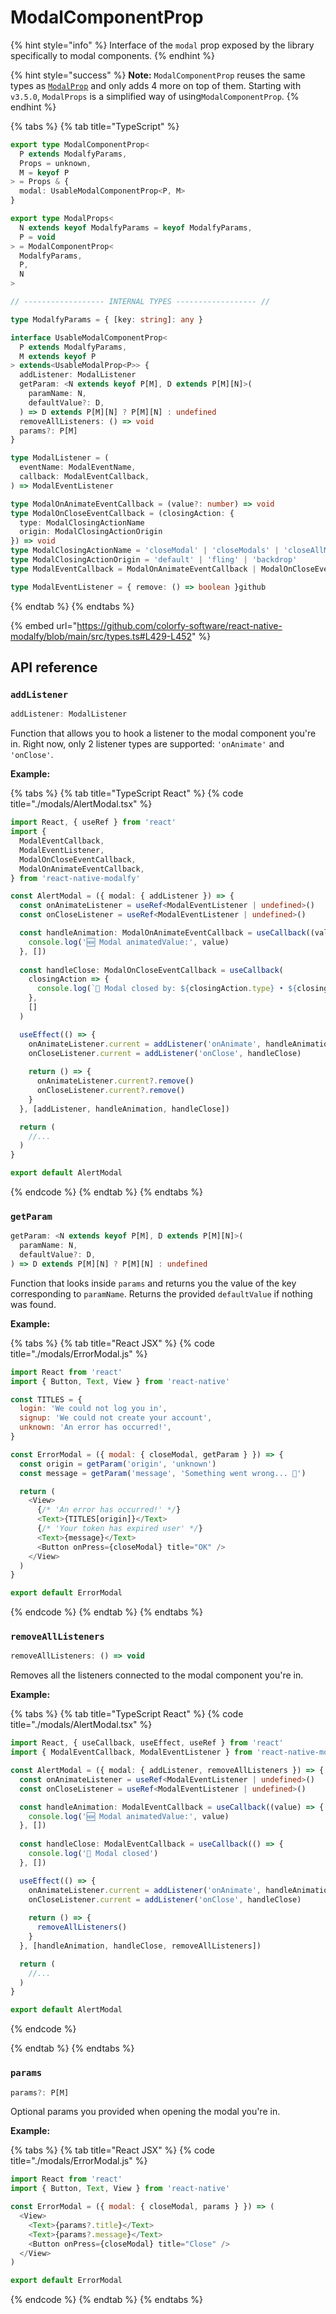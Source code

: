 # ModalComponentProp

{% hint style="info" %}
Interface of the `modal` prop exposed by the library specifically to modal components.
{% endhint %}

{% hint style="success" %}
**Note:** `ModalComponentProp` reuses the same types as [`ModalProp`](modalprop.md) and only adds 4 more on top of them. Starting with `v3.5.0`, `ModalProps` is a simplified way of using`ModalComponentProp`.
{% endhint %}

{% tabs %}
{% tab title="TypeScript" %}
```typescript
export type ModalComponentProp<
  P extends ModalfyParams,
  Props = unknown,
  M = keyof P
> = Props & {
  modal: UsableModalComponentProp<P, M>
}

export type ModalProps<
  N extends keyof ModalfyParams = keyof ModalfyParams,
  P = void
> = ModalComponentProp<
  ModalfyParams,
  P,
  N
>

// ------------------ INTERNAL TYPES ------------------ //

type ModalfyParams = { [key: string]: any }

interface UsableModalComponentProp<
  P extends ModalfyParams,
  M extends keyof P
> extends<UsableModalProp<P>> {
  addListener: ModalListener
  getParam: <N extends keyof P[M], D extends P[M][N]>(
    paramName: N,
    defaultValue?: D,
  ) => D extends P[M][N] ? P[M][N] : undefined
  removeAllListeners: () => void
  params?: P[M]
}

type ModalListener = (
  eventName: ModalEventName,
  callback: ModalEventCallback,
) => ModalEventListener

type ModalOnAnimateEventCallback = (value?: number) => void
type ModalOnCloseEventCallback = (closingAction: {
  type: ModalClosingActionName
  origin: ModalClosingActionOrigin
}) => void
type ModalClosingActionName = 'closeModal' | 'closeModals' | 'closeAllModals'
type ModalClosingActionOrigin = 'default' | 'fling' | 'backdrop'
type ModalEventCallback = ModalOnAnimateEventCallback | ModalOnCloseEventCallback

type ModalEventListener = { remove: () => boolean }github
```
{% endtab %}
{% endtabs %}

{% embed url="https://github.com/colorfy-software/react-native-modalfy/blob/main/src/types.ts#L429-L452" %}

## API reference

### `addListener`&#x20;

```typescript
addListener: ModalListener
```

Function that allows you to hook a listener to the modal component you're in. Right now, only 2 listener types are supported: `'onAnimate'` and `'onClose'`.

**Example:**&#x20;

{% tabs %}
{% tab title="TypeScript React" %}
{% code title="./modals/AlertModal.tsx" %}
```typescript
import React, { useRef } from 'react'
import {
  ModalEventCallback,
  ModalEventListener,
  ModalOnCloseEventCallback,
  ModalOnAnimateEventCallback,
} from 'react-native-modalfy'

const AlertModal = ({ modal: { addListener }) => {
  const onAnimateListener = useRef<ModalEventListener | undefined>()
  const onCloseListener = useRef<ModalEventListener | undefined>()

  const handleAnimation: ModalOnAnimateEventCallback = useCallback((value) => {
    console.log('🆕 Modal animatedValue:', value)
  }, [])
  
  const handleClose: ModalOnCloseEventCallback = useCallback(
    closingAction => {
      console.log(`👋 Modal closed by: ${closingAction.type} • ${closingAction.origin}`)
    },
    []
  )

  useEffect(() => {
    onAnimateListener.current = addListener('onAnimate', handleAnimation)
    onCloseListener.current = addListener('onClose', handleClose)
    
    return () => {
      onAnimateListener.current?.remove()
      onCloseListener.current?.remove()
    }
  }, [addListener, handleAnimation, handleClose])

  return (
    //...
  )
}

export default AlertModal
```
{% endcode %}
{% endtab %}
{% endtabs %}

### `getParam`&#x20;

```typescript
getParam: <N extends keyof P[M], D extends P[M][N]>(
  paramName: N,
  defaultValue?: D,
) => D extends P[M][N] ? P[M][N] : undefined
```

Function that looks inside `params` and returns you the value of the key corresponding to `paramName`. Returns the provided `defaultValue` if nothing was found.

**Example:**&#x20;

{% tabs %}
{% tab title="React JSX" %}
{% code title="./modals/ErrorModal.js" %}
```javascript
import React from 'react'
import { Button, Text, View } from 'react-native'

const TITLES = {
  login: 'We could not log you in',
  signup: 'We could not create your account',
  unknown: 'An error has occurred!',
}

const ErrorModal = ({ modal: { closeModal, getParam } }) => {
  const origin = getParam('origin', 'unknown')
  const message = getParam('message', 'Something went wrong... 🤔')

  return (
    <View>
      {/* 'An error has occurred!' */}
      <Text>{TITLES[origin]}</Text>
      {/* 'Your token has expired user' */}
      <Text>{message}</Text>
      <Button onPress={closeModal} title="OK" />
    </View>
  )
}

export default ErrorModal
```
{% endcode %}
{% endtab %}
{% endtabs %}

### `removeAllListeners`&#x20;

```javascript
removeAllListeners: () => void
```

Removes all the listeners connected to the modal component you're in.

**Example:**&#x20;

{% tabs %}
{% tab title="TypeScript React" %}
{% code title="./modals/AlertModal.tsx" %}
```typescript
import React, { useCallback, useEffect, useRef } from 'react'
import { ModalEventCallback, ModalEventListener } from 'react-native-modalfy'

const AlertModal = ({ modal: { addListener, removeAllListeners }) => {
  const onAnimateListener = useRef<ModalEventListener | undefined>()
  const onCloseListener = useRef<ModalEventListener | undefined>()

  const handleAnimation: ModalEventCallback = useCallback((value) => {
    console.log('🆕 Modal animatedValue:', value)
  }, [])
  
  const handleClose: ModalEventCallback = useCallback(() => {
    console.log('👋 Modal closed')
  }, [])

  useEffect(() => {
    onAnimateListener.current = addListener('onAnimate', handleAnimation)
    onCloseListener.current = addListener('onClose', handleClose)
    
    return () => {
      removeAllListeners()
    }
  }, [handleAnimation, handleClose, removeAllListeners])

  return (
    //...
  )
}

export default AlertModal
```
{% endcode %}


{% endtab %}
{% endtabs %}

### `params`&#x20;

```javascript
params?: P[M]
```

Optional params you provided when opening the modal you're in.

**Example:**

{% tabs %}
{% tab title="React JSX" %}
{% code title="./modals/ErrorModal.js" %}
```javascript
import React from 'react'
import { Button, Text, View } from 'react-native'

const ErrorModal = ({ modal: { closeModal, params } }) => (
  <View>
    <Text>{params?.title}</Text>
    <Text>{params?.message}</Text>
    <Button onPress={closeModal} title="Close" />
  </View>
)

export default ErrorModal
```
{% endcode %}
{% endtab %}
{% endtabs %}
